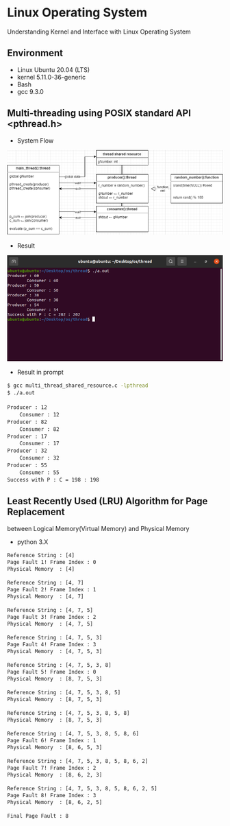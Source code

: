 # Linux Operating System
Understanding Kernel and Interface with Linux Operating System 

## Environment

- Linux Ubuntu 20.04 (LTS)
- kernel 5.11.0-36-generic
- Bash
- gcc 9.3.0

## Multi-threading using POSIX standard API <pthread.h>

- System Flow

<p align="center">
  <img src="imgs/multi_thread_shared_resource.png">
</p>

- Result

<p align="center">
  <img src="imgs/multi_thread_shared_resource_screen.png">
</p>

- Result in prompt

```bash
$ gcc multi_thread_shared_resource.c -lpthread
$ ./a.out

Producer : 12
    Consumer : 12
Producer : 82
    Consumer : 82
Producer : 17
    Consumer : 17
Producer : 32
    Consumer : 32
Producer : 55
    Consumer : 55
Success with P : C = 198 : 198
```

## Least Recently Used (LRU) Algorithm for Page Replacement
between Logical Memory(Virtual Memory) and Physical Memory

- python 3.X

```
Reference String : [4]
Page Fault 1! Frame Index : 0
Physical Memory  : [4]

Reference String : [4, 7]
Page Fault 2! Frame Index : 1
Physical Memory  : [4, 7]

Reference String : [4, 7, 5]
Page Fault 3! Frame Index : 2
Physical Memory  : [4, 7, 5]

Reference String : [4, 7, 5, 3]
Page Fault 4! Frame Index : 3
Physical Memory  : [4, 7, 5, 3]

Reference String : [4, 7, 5, 3, 8]
Page Fault 5! Frame Index : 0
Physical Memory  : [8, 7, 5, 3]

Reference String : [4, 7, 5, 3, 8, 5]
Physical Memory  : [8, 7, 5, 3]

Reference String : [4, 7, 5, 3, 8, 5, 8]
Physical Memory  : [8, 7, 5, 3]

Reference String : [4, 7, 5, 3, 8, 5, 8, 6]
Page Fault 6! Frame Index : 1
Physical Memory  : [8, 6, 5, 3]

Reference String : [4, 7, 5, 3, 8, 5, 8, 6, 2]
Page Fault 7! Frame Index : 2
Physical Memory  : [8, 6, 2, 3]

Reference String : [4, 7, 5, 3, 8, 5, 8, 6, 2, 5]
Page Fault 8! Frame Index : 3
Physical Memory  : [8, 6, 2, 5]

Final Page Fault : 8
```
